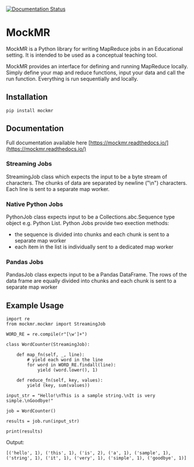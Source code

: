 [![Documentation Status](https://readthedocs.org/projects/mockmr/badge/?version=latest)](https://mockmr.readthedocs.io/en/latest/?badge=latest)

# MockMR

MockMR is a Python library for writing MapReduce jobs in an Educational setting. It is intended to be used as a
conceptual teaching tool.

MockMR provides an interface for defining and running MapReduce locally. Simply define your map and reduce functions,
input your data and call the run function. Everything is run sequentially and locally.

## Installation

    pip install mockmr

## Documentation

Full documentation available here [https://mockmr.readthedocs.io/](https://mockmr.readthedocs.io/)

### Streaming Jobs

StreamingJob class which expects the input to be a byte stream of characters. The chunks of data are separated by
newline ("\n") characters. Each line is sent to a separate map worker.

### Native Python Jobs

PythonJob class expects input to be a Collections.abc.Sequence type object e.g. Python List. Python Jobs provide two
exection methods:

- the sequence is divided into chunks and each chunk is sent to a separate map worker
- each item in the list is individually sent to a dedicated map worker

### Pandas Jobs

PandasJob class expects input to be a Pandas DataFrame. The rows of the data frame are equally divided into chunks and
each chunk is sent to a separate map worker


## Example Usage

    import re
    from mockmr.mockmr import StreamingJob
    
    WORD_RE = re.compile(r"[\w']+")
    
    class WordCounter(StreamingJob):
    
        def map_fn(self, _, line):
            # yield each word in the line
            for word in WORD_RE.findall(line):
                yield (word.lower(), 1)
            
        def reduce_fn(self, key, values):
            yield (key, sum(values))
    
    input_str = "Hello!\nThis is a sample string.\nIt is very simple.\nGoodbye!"
    
    job = WordCounter()
    
    results = job.run(input_str)
    
    print(results)

Output:

    [('hello', 1), ('this', 1), ('is', 2), ('a', 1), ('sample', 1), ('string', 1), ('it', 1), ('very', 1), ('simple', 1), ('goodbye', 1)]